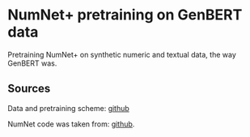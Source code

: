 # NumNet+ pretraining on GenBERT data

Pretraining NumNet+ on synthetic numeric and textual data, the way GenBERT was.

## Sources

Data and pretraining scheme: [github](https://github.com/ag1988/injecting_numeracy/tree/master/pre_training)

NumNet code was taken from: [github](https://github.com/llamazing/numnet_plus).
